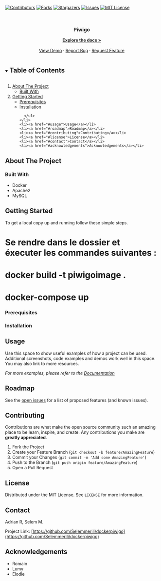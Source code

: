 

[![Contributors][contributors-shield]][contributors-url]
[![Forks][forks-shield]][forks-url]
[![Stargazers][stars-shield]][stars-url]
[![Issues][issues-shield]][issues-url]
[![MIT License][license-shield]][license-url]

<!-- PROJECT LOGO -->
<br />

  <h3 align="center">Piwigo</h3>

  <p align="center">
    <!-- <br /> -->
    <a href="https://github.com/Selemmerili/dockerpiwigo"><strong>Explore the docs »</strong></a>
    <br />
    <br />
    <a href="https://github.com/Selemmerili/dockerpiwigo">View Demo</a>
    ·
    <a href="https://github.com/Selemmerili/dockerpiwigo/issues">Report Bug</a>
    ·
    <a href="https://github.com/Selemmerili/dockerpiwigo/issues">Request Feature</a>
  </p>

<!-- TABLE OF CONTENTS -->
<details open="open">
  <summary><h2 style="display: inline-block">Table of Contents</h2></summary>
  <ol>
    <li>
      <a href="#about-the-project">About The Project</a>
      <ul>
        <li><a href="#built-with">Built With</a></li>
      </ul>
    </li>
    <li>
      <a href="#getting-started">Getting Started</a>
      <ul>
        <li><a href="#prerequisites">Prerequisites</a></li>
        <li><a href="#installation">Installation</a></li>
        
      </ul>
    </li>
    <li><a href="#usage">Usage</a></li>
    <li><a href="#roadmap">Roadmap</a></li>
    <li><a href="#contributing">Contributing</a></li>
    <li><a href="#license">License</a></li>
    <li><a href="#contact">Contact</a></li>
    <li><a href="#acknowledgements">Acknowledgements</a></li>
  </ol>
</details>

<!-- ABOUT THE PROJECT -->

## About The Project




### Built With

- []()Docker
- []()Apache2
- []()MySQL


<!-- GETTING STARTED -->

## Getting Started

To get a local copy up and running follow these simple steps.
 <h1>Se rendre dans le dossier et éxecuter les commandes suivantes :</h1>
 <h1>docker build -t piwigoimage .</h1>
 <h1>docker-compose up</h1>

### Prerequisites


### Installation


<!-- USAGE EXAMPLES -->

## Usage

Use this space to show useful examples of how a project can be used. Additional screenshots, code examples and demos work well in this space. You may also link to more resources.

_For more examples, please refer to the [Documentation](https://example.com)_

<!-- ROADMAP -->

## Roadmap

See the [open issues](https://github.com/sSelemmerili/dockerpiwigo/issues) for a list of proposed features (and known issues).

<!-- CONTRIBUTING -->

## Contributing

Contributions are what make the open source community such an amazing place to be learn, inspire, and create. Any contributions you make are **greatly appreciated**.

1. Fork the Project
2. Create your Feature Branch (`git checkout -b feature/AmazingFeature`)
3. Commit your Changes (`git commit -m 'Add some AmazingFeature'`)
4. Push to the Branch (`git push origin feature/AmazingFeature`)
5. Open a Pull Request

<!-- LICENSE -->

## License

Distributed under the MIT License. See `LICENSE` for more information.

<!-- CONTACT -->

## Contact

Adrian R, Selem M.

Project Link: [https://github.com/Selemmerili/dockerpiwigo](https://github.com/Selemmerili/dockerpiwigo)

<!-- ACKNOWLEDGEMENTS -->

## Acknowledgements

- []()Romain
- []()Lumy
- []()Elodie

<!-- MARKDOWN LINKS & IMAGES -->
<!-- https://www.markdownguide.org/basic-syntax/#reference-style-links -->

[contributors-shield]: https://img.shields.io/github/contributors/Selemmerili/dockerpiwigo.svg?style=for-the-badge
[contributors-url]: https://github.com/Selemmerili/dockerpiwigo/graphs/contributors
[forks-shield]: https://img.shields.io/github/forks/Selemmerili/dockerpiwigo.svg?style=for-the-badge
[forks-url]: https://github.com/Selemmerili/dockerpiwigo/network/members
[stars-shield]: https://img.shields.io/github/stars/Selemmerili/dockerpiwigo.svg?style=for-the-badge
[stars-url]: https://github.com/Selemmerili/dockerpiwigo/stargazers
[issues-shield]: https://img.shields.io/github/issues/Selemmerili/dockerpiwigo.svg?style=for-the-badge
[issues-url]: https://github.com/Selemmerili/dockerpiwigo/issues
[license-shield]: https://img.shields.io/github/license/Selemmerili/dockerpiwigo.svg?style=for-the-badge
[license-url]: https://github.com/Selemmerili/dockerpiwigo/blob/main/LICENSE.txt
